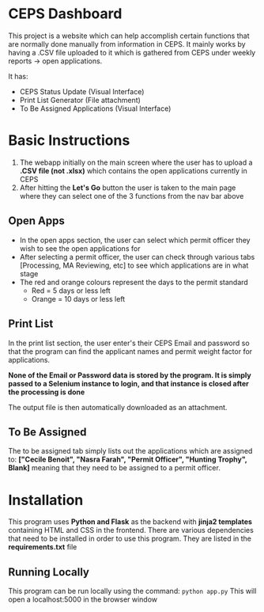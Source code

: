 # CEPS Dashboard

This project is a website which can help accomplish certain functions that are normally done manually from information in CEPS. It mainly works by having a .CSV file uploaded to it which is gathered from CEPS under weekly reports -> open applications.

It has: 

 - CEPS Status Update (Visual Interface)
 - Print List Generator (File attachment)
 - To Be Assigned Applications (Visual Interface)

# Basic Instructions 

 1. The webapp initially on the main screen where the user has to upload a **.CSV file (not .xlsx)** which contains the open applications currently in CEPS
 2. After hitting the **Let's Go** button the user is taken to the main page where they can select one of the 3 functions from the nav bar above

## Open Apps

 - In the open apps section, the user can select which permit officer
   they wish to see the open applications for
 - After selecting a permit officer, the user can check through various tabs [Processing, MA Reviewing, etc] to see which applications are in what stage
 - The red and orange colours represent the days to the permit standard 
	 - Red = 5 days or less left 
	 - Orange = 10 days or less left

## Print List

In the print list section, the user enter's their CEPS Email and password so that the program can find the applicant names and permit weight factor for applications. 

**None of the Email or Password data is stored by the program. It is simply passed to a Selenium instance to login, and that instance is closed after the processing is done**

The output file is then automatically downloaded as an attachment. 

## To Be Assigned

The to be assigned tab simply lists out the applications which are assigned to: **["Cecile Benoit", "Nasra Farah", "Permit Officer", "Hunting Trophy", Blank]** meaning that they need to be assigned to a permit officer.


# Installation

This program uses **Python and Flask** as the backend with **jinja2 templates** containing HTML and CSS in the frontend. There are various dependencies that need to be installed in order to use this program. They are listed in the **requirements.txt** file

## Running Locally
This program can be run locally using the command: `python app.py`
This will open a localhost:5000 in the browser window


